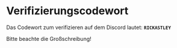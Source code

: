 # Verifizierungscodewort

Das Codewort zum verifizieren auf dem Discord lautet: **`RICKASTLEY`**

Bitte beachte die Großschreibung!
